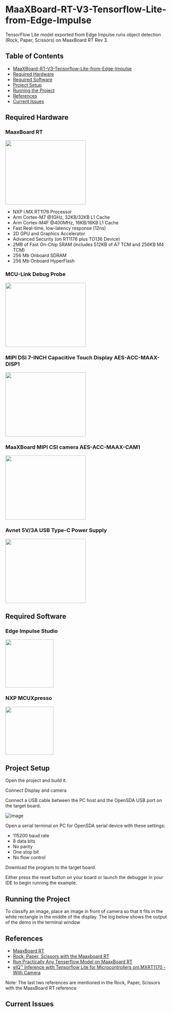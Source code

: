 # MaaXBoard-RT-V3-Tensorflow-Lite-from-Edge-Impulse
TensorFlow Lite model exported from Edge Impulse runs object detection (Rock, Paper, Scissors) on MaaxBoard RT Rev 3.

## Table of Contents
* [MaaXBoard-RT-V3-Tensorflow-Lite-from-Edge-Impulse](https://github.com/Avnet/MaaXBoard-RT-V3-Tensorflow-Lite-from-Edge-Impulse/edit/main/README.md#maaxboard-rt-v3-tensorflow-lite-from-edge-impulse)
* [Required Hardware](https://github.com/Avnet/MaaXBoard-RT-V3-Tensorflow-Lite-from-Edge-Impulse/edit/main/README.md#required-hardware)
* [Required Software](https://github.com/Avnet/MaaXBoard-RT-V3-Tensorflow-Lite-from-Edge-Impulse/edit/main/README.md#required-software)
* [Project Setup](https://github.com/Avnet/MaaXBoard-RT-V3-Tensorflow-Lite-from-Edge-Impulse/edit/main/README.md#project-setup)
* [Running the Project](https://github.com/Avnet/MaaXBoard-RT-V3-Tensorflow-Lite-from-Edge-Impulse/edit/main/README.md#running-the-project)
* [References](https://github.com/Avnet/MaaXBoard-RT-V3-Tensorflow-Lite-from-Edge-Impulse/edit/main/README.md#reference)
* [Current Issues](https://github.com/Avnet/MaaXBoard-RT-V3-Tensorflow-Lite-from-Edge-Impulse/edit/main/README.md#current-issues)

## Required Hardware

### MaaxBoard RT
[<img src=https://user-images.githubusercontent.com/122924725/217268075-40cf069e-78c1-42e8-8b1f-cac9fd40c367.png width="250" height="200" alt="">](https://www.avnet.com/wps/portal/us/products/avnet-boards/avnet-board-families/maaxboard/maaxboard-rt/)
* NXP i.MX RT1176 Processor
* Arm Cortex-M7 @1GHz, 32KB/32KB L1 Cache
* Arm Cortex-M4F @400MHz, 16KB/16KB L1 Cache
* Fast Real-time, low-latency response (12ns)
* 2D GPU and Graphics Accelerator
* Advanced Security (on RT1176 plus TO136 Device)
* 2MB of Fast On-Chip SRAM (includes 512KB of A7 TCM and 256KB M4 TCM)
* 256 Mb Onboard SDRAM
* 256 Mb Onboard HyperFlash
### MCU-Link Debug Probe
[<img src=https://user-images.githubusercontent.com/122924725/217269298-e8d31a1d-00cc-4dec-be27-f3241cefb7e4.png width="250" height="200" alt="">](https://www.avnet.com/shop/us/products/nxp/mcu-link-3074457345644906182/)
### MIPI DSI 7-INCH Capacitive Touch Display AES-ACC-MAAX-DISP1
[<img src=https://user-images.githubusercontent.com/122924725/217269369-ef3b1ccd-9660-43f0-b135-7bc5154ca94c.png width="250" height="200" alt="">](https://www.avnet.com/shop/us/products/avnet-engineering-services/aes-acc-maax-disp1-3074457345642357170?krypto=FJFBRsl95iTv7wDNuSR8nKfh4sDa6wB9tRUqa52bF9fY8qx%2F7OjPbCiUNS6NdeU%2FTw2C17S6PEcEqiaAm6FCSHthotP00D7734JXiaXbNjB8KklgQy8Ie4MclHZgTePrekjNQS2KTRs8J2k1oyje7g%3D%3D)
### MaaXBoard MIPI CSI camera AES-ACC-MAAX-CAM1
[<img src=https://user-images.githubusercontent.com/122924725/217269564-7d15a129-f67d-408a-a24e-f1f6ea561894.png width="250" height="200" alt="">](https://www.avnet.com/shop/us/products/avnet-engineering-services/aes-acc-maax-cam1-3074457345642357172/)
### Avnet 5V/3A USB Type-C Power Supply
[<img src=https://user-images.githubusercontent.com/122924725/217275081-52abf580-d80f-4398-8cfa-c426dffc6aee.png width="250" height="200" alt="">](https://www.avnet.com/shop/us/products/avnet-engineering-services/aes-acc-maax-pwrul-3074457345642357173/)

## Required Software

### Edge Impulse Studio
[<img src=https://user-images.githubusercontent.com/122924725/217308983-371b8778-9744-4f53-a0ce-115f34a7f68e.png width="150" height="150" alt="">](https://www.edgeimpulse.com/)
### NXP MCUXpresso
[<img src=https://user-images.githubusercontent.com/122924725/217307002-22934f2f-efa7-4daa-9425-e6b807a2aa89.png width="150" height="150" alt="">](https://www.nxp.com/design/software/development-software/mcuxpresso-software-and-tools/mcuxpresso-integrated-development-environment-ide:MCUXpresso-IDE)

## Project Setup
Open the project and build it.

Connect Display and camera

Connect a USB cable between the PC host and the OpenSDA USB port on the target board.

![image](https://user-images.githubusercontent.com/122924725/217314403-1ab53356-07ad-4fa0-8465-614e340ff194.png)

Open a serial terminal on PC for OpenSDA serial device with these settings:
* 115200 baud rate
* 8 data bits
* No parity
* One stop bit
* No flow control

Download the program to the target board.

Either press the reset button on your board or launch the debugger in your IDE to begin running the example.

## Running the Project
To classify an image, place an image in front of camera so that it fits in the white rectangle in the middle of the display. The log below shows the output of the demo in the terminal window

## References
* [MaaxBoard RT](https://www.avnet.com/wps/portal/us/products/avnet-boards/avnet-board-families/maaxboard/maaxboard-rt/)
* [Rock, Paper, Scissors with the Maaxboard RT](https://www.hackster.io/franknwachukwuononye/rock-paper-scissors-with-the-maaxboard-rt-a701b5)
* [Run Practically Any Tenserflow Model on MaaxBoard RT](https://www.hackster.io/monica/run-practically-any-tensorflow-model-on-maaxboard-rt-b2e1c2/)
* [eIQ™ Inference with Tensorflow Lite for Microcontrollers oni.MXRT1170 -With Camera](https://community.nxp.com/t5/eIQ-Machine-Learning-Software/Getting-Started-with-TensorFlow-Lite-for-Microcontrollers-on-i/ta-p/1124103?attachment-id=123710)

Note: The last two references are mentioned in the Rock, Paper, Scissors with the MaaxBoard RT reference

## Current Issues
